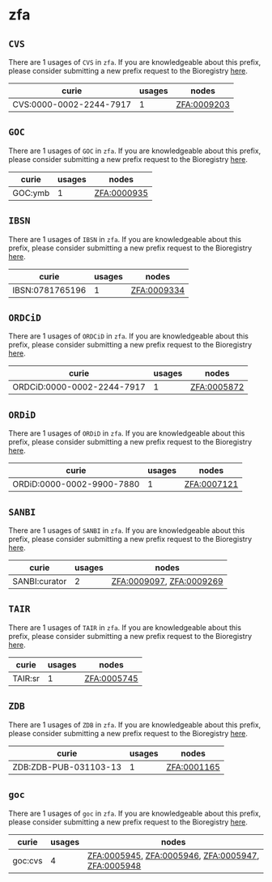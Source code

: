 # zfa

## `CVS`

There are 1 usages of `CVS` in `zfa`.
If you are knowledgeable about this prefix, please consider submitting a new prefix
request to the Bioregistry [here](https://github.com/biopragmatics/bioregistry/issues/new?assignees=cthoyt&labels=New%2CPrefix&template=new-prefix.yml&title=%5BResource%5D%3A%20CVS).

| curie                   |   usages | nodes                                                     |
|-------------------------|----------|-----------------------------------------------------------|
| CVS:0000-0002-2244-7917 |        1 | [ZFA:0009203](http://purl.obolibrary.org/obo/ZFA_0009203) |

## `GOC`

There are 1 usages of `GOC` in `zfa`.
If you are knowledgeable about this prefix, please consider submitting a new prefix
request to the Bioregistry [here](https://github.com/biopragmatics/bioregistry/issues/new?assignees=cthoyt&labels=New%2CPrefix&template=new-prefix.yml&title=%5BResource%5D%3A%20GOC).

| curie   |   usages | nodes                                                     |
|---------|----------|-----------------------------------------------------------|
| GOC:ymb |        1 | [ZFA:0000935](http://purl.obolibrary.org/obo/ZFA_0000935) |

## `IBSN`

There are 1 usages of `IBSN` in `zfa`.
If you are knowledgeable about this prefix, please consider submitting a new prefix
request to the Bioregistry [here](https://github.com/biopragmatics/bioregistry/issues/new?assignees=cthoyt&labels=New%2CPrefix&template=new-prefix.yml&title=%5BResource%5D%3A%20IBSN).

| curie           |   usages | nodes                                                     |
|-----------------|----------|-----------------------------------------------------------|
| IBSN:0781765196 |        1 | [ZFA:0009334](http://purl.obolibrary.org/obo/ZFA_0009334) |

## `ORDCiD`

There are 1 usages of `ORDCiD` in `zfa`.
If you are knowledgeable about this prefix, please consider submitting a new prefix
request to the Bioregistry [here](https://github.com/biopragmatics/bioregistry/issues/new?assignees=cthoyt&labels=New%2CPrefix&template=new-prefix.yml&title=%5BResource%5D%3A%20ORDCiD).

| curie                      |   usages | nodes                                                     |
|----------------------------|----------|-----------------------------------------------------------|
| ORDCiD:0000-0002-2244-7917 |        1 | [ZFA:0005872](http://purl.obolibrary.org/obo/ZFA_0005872) |

## `ORDiD`

There are 1 usages of `ORDiD` in `zfa`.
If you are knowledgeable about this prefix, please consider submitting a new prefix
request to the Bioregistry [here](https://github.com/biopragmatics/bioregistry/issues/new?assignees=cthoyt&labels=New%2CPrefix&template=new-prefix.yml&title=%5BResource%5D%3A%20ORDiD).

| curie                     |   usages | nodes                                                     |
|---------------------------|----------|-----------------------------------------------------------|
| ORDiD:0000-0002-9900-7880 |        1 | [ZFA:0007121](http://purl.obolibrary.org/obo/ZFA_0007121) |

## `SANBI`

There are 1 usages of `SANBI` in `zfa`.
If you are knowledgeable about this prefix, please consider submitting a new prefix
request to the Bioregistry [here](https://github.com/biopragmatics/bioregistry/issues/new?assignees=cthoyt&labels=New%2CPrefix&template=new-prefix.yml&title=%5BResource%5D%3A%20SANBI).

| curie         |   usages | nodes                                                                                                                |
|---------------|----------|----------------------------------------------------------------------------------------------------------------------|
| SANBI:curator |        2 | [ZFA:0009097](http://purl.obolibrary.org/obo/ZFA_0009097), [ZFA:0009269](http://purl.obolibrary.org/obo/ZFA_0009269) |

## `TAIR`

There are 1 usages of `TAIR` in `zfa`.
If you are knowledgeable about this prefix, please consider submitting a new prefix
request to the Bioregistry [here](https://github.com/biopragmatics/bioregistry/issues/new?assignees=cthoyt&labels=New%2CPrefix&template=new-prefix.yml&title=%5BResource%5D%3A%20TAIR).

| curie   |   usages | nodes                                                     |
|---------|----------|-----------------------------------------------------------|
| TAIR:sr |        1 | [ZFA:0005745](http://purl.obolibrary.org/obo/ZFA_0005745) |

## `ZDB`

There are 1 usages of `ZDB` in `zfa`.
If you are knowledgeable about this prefix, please consider submitting a new prefix
request to the Bioregistry [here](https://github.com/biopragmatics/bioregistry/issues/new?assignees=cthoyt&labels=New%2CPrefix&template=new-prefix.yml&title=%5BResource%5D%3A%20ZDB).

| curie                 |   usages | nodes                                                     |
|-----------------------|----------|-----------------------------------------------------------|
| ZDB:ZDB-PUB-031103-13 |        1 | [ZFA:0001165](http://purl.obolibrary.org/obo/ZFA_0001165) |

## `goc`

There are 1 usages of `goc` in `zfa`.
If you are knowledgeable about this prefix, please consider submitting a new prefix
request to the Bioregistry [here](https://github.com/biopragmatics/bioregistry/issues/new?assignees=cthoyt&labels=New%2CPrefix&template=new-prefix.yml&title=%5BResource%5D%3A%20goc).

| curie   |   usages | nodes                                                                                                                                                                                                                                      |
|---------|----------|--------------------------------------------------------------------------------------------------------------------------------------------------------------------------------------------------------------------------------------------|
| goc:cvs |        4 | [ZFA:0005945](http://purl.obolibrary.org/obo/ZFA_0005945), [ZFA:0005946](http://purl.obolibrary.org/obo/ZFA_0005946), [ZFA:0005947](http://purl.obolibrary.org/obo/ZFA_0005947), [ZFA:0005948](http://purl.obolibrary.org/obo/ZFA_0005948) |

